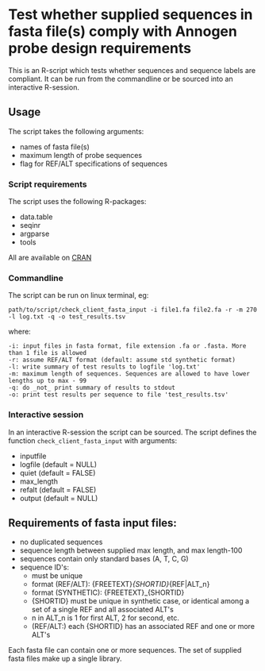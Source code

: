 # Test whether supplied sequences in fasta file(s) comply with Annogen probe design requirements

This is an R-script which tests whether sequences and sequence labels are compliant. It can be run from the commandline or be sourced into an interactive R-session.

## Usage

The script takes the following arguments:

* names of fasta file(s)
* maximum length of probe sequences
* flag for REF/ALT specifications of sequences

### Script requirements

The script uses the following R-packages:

* data.table
* seqinr
* argparse
* tools

All are available on [CRAN](https://cran.r-project.org/)


### Commandline

The script can be run on linux terminal, eg:

`path/to/script/check_client_fasta_input -i file1.fa file2.fa -r -m 270 -l log.txt -q -o test_results.tsv`

where:

```
-i: input files in fasta format, file extension .fa or .fasta. More than 1 file is allowed
-r: assume REF/ALT format (default: assume std synthetic format)
-l: write summary of test results to logfile 'log.txt'
-m: maximum length of sequences. Sequences are allowed to have lower lengths up to max - 99
-q: do _not_ print summary of results to stdout
-o: print test results per sequence to file 'test_results.tsv'
```

### Interactive session

In an interactive R-session the script can be sourced. The script defines the function `check_client_fasta_input` with arguments:

* inputfile
* logfile (default = NULL)
* quiet (default = FALSE)
* max_length
* refalt (default = FALSE)
* output (default = NULL)


## Requirements of fasta input files:
- no duplicated sequences
- sequence length between supplied max length, and max length-100
- sequences contain only standard bases (A, T, C, G)
- sequence ID's:
  - must be unique
  - format (REF/ALT): {FREETEXT}_{SHORTID}_{REF|ALT_n}
  - format (SYNTHETIC): {FREETEXT}_{SHORTID}
  - {SHORTID} must be unique in synthetic case, 
    or identical among a set of a single REF and all associated ALT's
  - n in ALT_n is 1 for first ALT, 2 for second, etc.
  - (REF/ALT:) each {SHORTID} has an associated REF and one or more ALT's

Each fasta file can contain one or more sequences. 
The set of supplied fasta files make up a single library.

